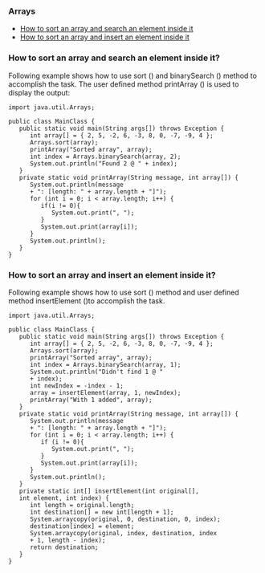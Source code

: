 ### Arrays
* [How to sort an array and search an element inside it](#how-to-sort-an-array-and-search-an-element-inside-it)
* [How to sort an array and insert an element inside it](#how-to-sort-an-array-and-insert-an-element-inside-it)


### How to sort an array and search an element inside it?
Following example shows how to use sort () and binarySearch () method to accomplish the task. The user defined method printArray () is used to display the output:
```
import java.util.Arrays;

public class MainClass {
   public static void main(String args[]) throws Exception {
      int array[] = { 2, 5, -2, 6, -3, 8, 0, -7, -9, 4 };
      Arrays.sort(array);
      printArray("Sorted array", array);
      int index = Arrays.binarySearch(array, 2);
      System.out.println("Found 2 @ " + index);
   }
   private static void printArray(String message, int array[]) {
      System.out.println(message
      + ": [length: " + array.length + "]");
      for (int i = 0; i < array.length; i++) {
         if(i != 0){
            System.out.print(", ");
         }
         System.out.print(array[i]);                     
      }
      System.out.println();
   }
}
```

### How to sort an array and insert an element inside it?
Following example shows how to use sort () method and user defined method insertElement ()to accomplish the task.
```
import java.util.Arrays;

public class MainClass {
   public static void main(String args[]) throws Exception {
      int array[] = { 2, 5, -2, 6, -3, 8, 0, -7, -9, 4 };
      Arrays.sort(array);
      printArray("Sorted array", array);
      int index = Arrays.binarySearch(array, 1);
      System.out.println("Didn't find 1 @ "
      + index);
      int newIndex = -index - 1;
      array = insertElement(array, 1, newIndex);
      printArray("With 1 added", array);
   }
   private static void printArray(String message, int array[]) {
      System.out.println(message
      + ": [length: " + array.length + "]");
      for (int i = 0; i < array.length; i++) {
         if (i != 0){
            System.out.print(", ");
         }
         System.out.print(array[i]);         
      }
      System.out.println();
   }
   private static int[] insertElement(int original[],
   int element, int index) {
      int length = original.length;
      int destination[] = new int[length + 1];
      System.arraycopy(original, 0, destination, 0, index);
      destination[index] = element;
      System.arraycopy(original, index, destination, index
      + 1, length - index);
      return destination;
   }
}
```
